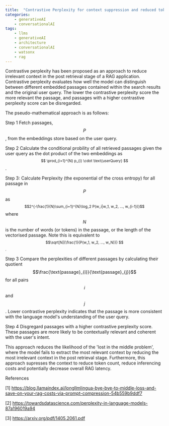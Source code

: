 ```yaml
---
title:  "Contrastive Perplexity for context suppression and reduced token count for in-context learning, RAG applications"
categories: 
    - generativeAI
    - conversationalAI
tags: 
    - llms
    - generativeAI
    - architecture
    - conversationalAI
    - watsonx
    - rag
---
```


Contrastive perplexity has been proposed as an approach to reduce irrelevant context in the post retrieval stage of a RAG application. Contrastive perplexity evaluates how well the model can distinguish between different embedded passages contained within the search results and the original user query. The lower the contrastive perplexity score the more relevant the passage, and passages with a higher contrastive perplexity score can be disregarded.

The pseudo-mathematical approach is as follows:

Step 1 Fetch passages, $$P$$, from the embeddings store based on the user query.

Step 2 Calculate the conditional probility of all retrieved passages given the user query as the dot product of the two embeddings as <span style="font-size: smaller;">$$ \prod_{i=1}^{N} p_{i} \cdot \text{userQuery} $$</span>.

Step 3: Calculate Perplexity (the exponential of the cross entropy) for all passage in $$P$$ as <span style="font-size: smaller;">$$2^{-\frac{1}{N}\sum_{i=1}^{N}\log_2 P(w_i|w_1, w_2, ..., w_{i-1})}$$</span> where $$N$$ is the number of words (or tokens) in the passage, or the length of the vectorised passage. Note this is equivalent to <span style="font-size: smaller;">$$\sqrt[N]{\frac{1}{P(w_1, w_2, ..., w_N)}} $$.</span>

Step 3 Compare the perplexities of different passages by calculating their quotient $$\frac{\text{passage}_{i}}{\text{passage}_{j}}$$ for all pairs $$i$$ and $$j$$. Lower contrastive perplexity indicates that the passage is more consistent with the language model's understanding of the user query.

Step 4 Disgregard passages with a higher contrastive perplexity score. These passages are more likely to be contextually relevant and coherent with the user's intent.

This approach reduces the likelihood of the 'lost in the middle problem', where the model fails to extract the most relevant context by reducing the most irrelevant context in the post retrieval stage. Furthermore, this approach supresses the context to reduce token count, reduce inferencing costs and potentially decrease overall RAG latency.

References

[1] https://blog.llamaindex.ai/longllmlingua-bye-bye-to-middle-loss-and-save-on-your-rag-costs-via-prompt-compression-54b559b9ddf7

[2] https://towardsdatascience.com/perplexity-in-language-models-87a196019a94

[3] https://arxiv.org/pdf/1405.2061.pdf